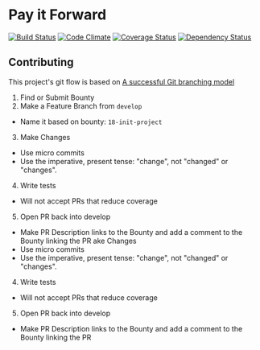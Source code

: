 # Pay it Forward
[![Build Status](http://img.shields.io/travis/asm-products/pay-it-forward.svg)](https://travis-ci.org/asm-products/pay-it-forward)
[![Code Climate](http://img.shields.io/codeclimate/github/asm-products/pay-it-forward.svg)](https://codeclimate.com/github/asm-products/pay-it-forward)
[![Coverage Status](http://img.shields.io/coveralls/asm-products/pay-it-forward.svg)](https://coveralls.io/r/asm-products/pay-it-forward)
[![Dependency Status](http://img.shields.io/gemnasium/asm-products/pay-it-forward.svg)](https://gemnasium.com/asm-products/pay-it-forward)

## Contributing
This project's git flow is based on [A successful Git branching model](http://nvie.com/posts/a-successful-git-branching-model/)

1. Find or Submit Bounty
2. Make a Feature Branch from `develop`
  - Name it based on bounty: `18-init-project`
3. Make Changes
  - Use micro commits
  - Use the imperative, present tense: "change", not "changed" or "changes".
4. Write tests
  - Will not accept PRs that reduce coverage
5. Open PR back into develop
  - Make PR Description links to the Bounty and add a comment to the Bounty linking the PR ake Changes
  - Use micro commits
  - Use the imperative, present tense: "change", not "changed" or "changes".
4. Write tests
  - Will not accept PRs that reduce coverage
5. Open PR back into develop
  - Make PR Description links to the Bounty and add a comment to the Bounty linking the PR 